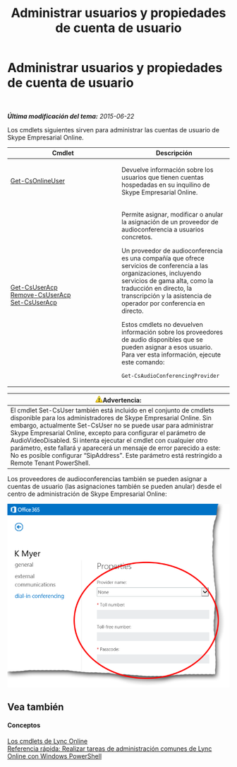 ﻿---
title: Administrar usuarios y propiedades de cuenta de usuario
TOCTitle: Administrar usuarios y propiedades de cuenta de usuario
ms:assetid: 5d13ab15-0e12-4bd0-a970-f130de980404
ms:mtpsurl: https://technet.microsoft.com/es-es/library/Dn362790(v=OCS.15)
ms:contentKeyID: 56271294
ms.date: 06/02/2017
mtps_version: v=OCS.15
ms.translationtype: HT
---

# Administrar usuarios y propiedades de cuenta de usuario

 

_**Última modificación del tema:** 2015-06-22_

Los cmdlets siguientes sirven para administrar las cuentas de usuario de Skype Empresarial Online.


<table>
<colgroup>
<col style="width: 50%" />
<col style="width: 50%" />
</colgroup>
<thead>
<tr class="header">
<th>Cmdlet</th>
<th>Descripción</th>
</tr>
</thead>
<tbody>
<tr class="odd">
<td><p><a href="get-csonlineuser.md">Get-CsOnlineUser</a></p></td>
<td><p>Devuelve información sobre los usuarios que tienen cuentas hospedadas en su inquilino de Skype Empresarial Online.</p></td>
</tr>
<tr class="even">
<td><p><a href="get-csuseracp.md">Get-CsUserAcp</a><br />
<a href="remove-csuseracp.md">Remove-CsUserAcp</a><br />
<a href="set-csuseracp.md">Set-CsUserAcp</a></p></td>
<td><p>Permite asignar, modificar o anular la asignación de un proveedor de audioconferencia a usuarios concretos.</p>
<p>Un proveedor de audioconferencia es una compañía que ofrece servicios de conferencia a las organizaciones, incluyendo servicios de gama alta, como la traducción en directo, la transcripción y la asistencia de operador por conferencia en directo.</p>
<p>Estos cmdlets no devuelven información sobre los proveedores de audio disponibles que se pueden asignar a esos usuario. Para ver esta información, ejecute este comando:</p>
<pre><code>Get-CsAudioConferencingProvider</code></pre></td>
</tr>
</tbody>
</table>


<table>
<thead>
<tr class="header">
<th><img src="images/Gg412910.warning(OCS.15).gif" title="warning" alt="warning" />Advertencia:</th>
</tr>
</thead>
<tbody>
<tr class="odd">
<td>El cmdlet Set-CsUser también está incluido en el conjunto de cmdlets disponible para los administradores de Skype Empresarial Online. Sin embargo, actualmente Set-CsUser no se puede usar para administrar Skype Empresarial Online, excepto para configurar el parámetro de AudioVideoDisabled. Si intenta ejecutar el cmdlet con cualquier otro parámetro, este fallará y aparecerá un mensaje de error parecido a este:<br />
No es posible configurar “SipAddress”. Este parámetro está restringido a Remote Tenant PowerShell.</td>
</tr>
</tbody>
</table>


Los proveedores de audioconferencias también se pueden asignar a cuentas de usuario (las asignaciones también se pueden anular) desde el centro de administración de Skype Empresarial Online:

![Propiedades de conferencias de marcado en el centro de administración de Lync](images/Dn362790.0c61f0c2-8aef-4020-a0a8-02580d43092a(OCS.15).png "Propiedades de conferencias de marcado en el centro de administración de Lync")

## Vea también

#### Conceptos

[Los cmdlets de Lync Online](the-skype-for-business-online-cmdlets.md)  
[Referencia rápida: Realizar tareas de administración comunes de Lync Online con Windows PowerShell](quick-reference-using-windows-powershell-to-do-common-skype-for-business-online-management-tasks.md)

